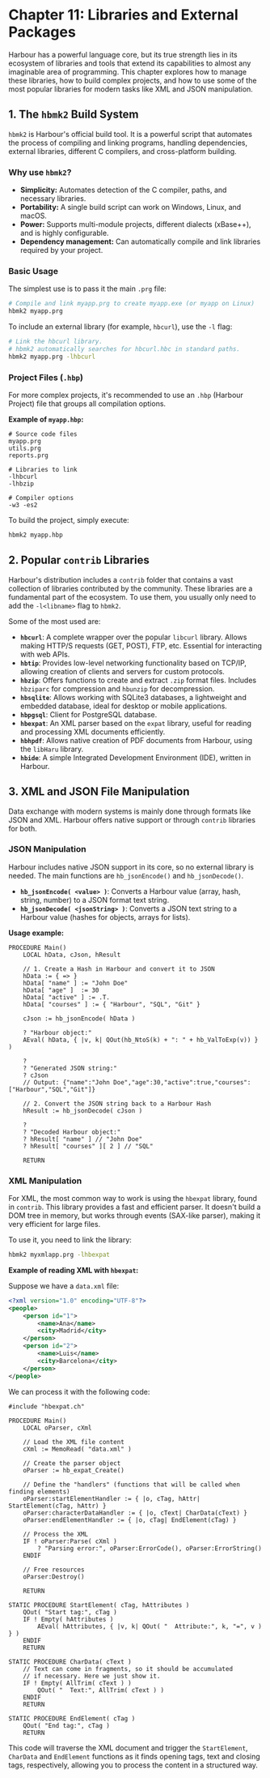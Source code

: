 # Chapter 11: Libraries and External Packages

Harbour has a powerful language core, but its true strength lies in its ecosystem of libraries and tools that extend its capabilities to almost any imaginable area of programming. This chapter explores how to manage these libraries, how to build complex projects, and how to use some of the most popular libraries for modern tasks like XML and JSON manipulation.

## 1. The `hbmk2` Build System

`hbmk2` is Harbour's official build tool. It is a powerful script that automates the process of compiling and linking programs, handling dependencies, external libraries, different C compilers, and cross-platform building.

### Why use `hbmk2`?

- **Simplicity:** Automates detection of the C compiler, paths, and necessary libraries.
- **Portability:** A single build script can work on Windows, Linux, and macOS.
- **Power:** Supports multi-module projects, different dialects (xBase++), and is highly configurable.
- **Dependency management:** Can automatically compile and link libraries required by your project.

### Basic Usage

The simplest use is to pass it the main `.prg` file:

```bash
# Compile and link myapp.prg to create myapp.exe (or myapp on Linux)
hbmk2 myapp.prg
```

To include an external library (for example, `hbcurl`), use the `-l` flag:

```bash
# Link the hbcurl library.
# hbmk2 automatically searches for hbcurl.hbc in standard paths.
hbmk2 myapp.prg -lhbcurl
```

### Project Files (`.hbp`)

For more complex projects, it's recommended to use an `.hbp` (Harbour Project) file that groups all compilation options.

**Example of `myapp.hbp`:**

```
# Source code files
myapp.prg
utils.prg
reports.prg

# Libraries to link
-lhbcurl
-lhbzip

# Compiler options
-w3 -es2
```

To build the project, simply execute:

```bash
hbmk2 myapp.hbp
```

## 2. Popular `contrib` Libraries

Harbour's distribution includes a `contrib` folder that contains a vast collection of libraries contributed by the community. These libraries are a fundamental part of the ecosystem. To use them, you usually only need to add the `-l<libname>` flag to `hbmk2`.

Some of the most used are:

- **`hbcurl`**: A complete wrapper over the popular `libcurl` library. Allows making HTTP/S requests (GET, POST), FTP, etc. Essential for interacting with web APIs.
- **`hbtip`**: Provides low-level networking functionality based on TCP/IP, allowing creation of clients and servers for custom protocols.
- **`hbzip`**: Offers functions to create and extract `.zip` format files. Includes `hbziparc` for compression and `hbunzip` for decompression.
- **`hbsqlite`**: Allows working with SQLite3 databases, a lightweight and embedded database, ideal for desktop or mobile applications.
- **`hbpgsql`**: Client for PostgreSQL database.
- **`hbexpat`**: An XML parser based on the `expat` library, useful for reading and processing XML documents efficiently.
- **`hbhpdf`**: Allows native creation of PDF documents from Harbour, using the `libHaru` library.
- **`hbide`**: A simple Integrated Development Environment (IDE), written in Harbour.

## 3. XML and JSON File Manipulation

Data exchange with modern systems is mainly done through formats like JSON and XML. Harbour offers native support or through `contrib` libraries for both.

### JSON Manipulation

Harbour includes native JSON support in its core, so no external library is needed. The main functions are `hb_jsonEncode()` and `hb_jsonDecode()`.

- **`hb_jsonEncode( <value> )`**: Converts a Harbour value (array, hash, string, number) to a JSON format text string.
- **`hb_jsonDecode( <jsonString> )`**: Converts a JSON text string to a Harbour value (hashes for objects, arrays for lists).

**Usage example:**

```prg
PROCEDURE Main()
    LOCAL hData, cJson, hResult

    // 1. Create a Hash in Harbour and convert it to JSON
    hData := { => }
    hData[ "name" ] := "John Doe"
    hData[ "age" ]  := 30
    hData[ "active" ] := .T.
    hData[ "courses" ] := { "Harbour", "SQL", "Git" }

    cJson := hb_jsonEncode( hData )

    ? "Harbour object:"
    AEval( hData, { |v, k| QOut(hb_NtoS(k) + ": " + hb_ValToExp(v)) } )

    ?
    ? "Generated JSON string:"
    ? cJson
    // Output: {"name":"John Doe","age":30,"active":true,"courses":["Harbour","SQL","Git"]}

    // 2. Convert the JSON string back to a Harbour Hash
    hResult := hb_jsonDecode( cJson )

    ?
    ? "Decoded Harbour object:"
    ? hResult[ "name" ] // "John Doe"
    ? hResult[ "courses" ][ 2 ] // "SQL"

    RETURN
```

### XML Manipulation

For XML, the most common way to work is using the `hbexpat` library, found in `contrib`. This library provides a fast and efficient parser. It doesn't build a DOM tree in memory, but works through events (SAX-like parser), making it very efficient for large files.

To use it, you need to link the library:

```bash
hbmk2 myxmlapp.prg -lhbexpat
```

**Example of reading XML with `hbexpat`:**

Suppose we have a `data.xml` file:

```xml
<?xml version="1.0" encoding="UTF-8"?>
<people>
    <person id="1">
        <name>Ana</name>
        <city>Madrid</city>
    </person>
    <person id="2">
        <name>Luis</name>
        <city>Barcelona</city>
    </person>
</people>
```

We can process it with the following code:

```prg
#include "hbexpat.ch"

PROCEDURE Main()
    LOCAL oParser, cXml

    // Load the XML file content
    cXml := MemoRead( "data.xml" )

    // Create the parser object
    oParser := hb_expat_Create()

    // Define the "handlers" (functions that will be called when finding elements)
    oParser:startElementHandler := { |o, cTag, hAttr| StartElement(cTag, hAttr) }
    oParser:characterDataHandler := { |o, cText| CharData(cText) }
    oParser:endElementHandler := { |o, cTag| EndElement(cTag) }

    // Process the XML
    IF ! oParser:Parse( cXml )
        ? "Parsing error:", oParser:ErrorCode(), oParser:ErrorString()
    ENDIF

    // Free resources
    oParser:Destroy()

    RETURN

STATIC PROCEDURE StartElement( cTag, hAttributes )
    QOut( "Start tag:", cTag )
    IF ! Empty( hAttributes )
        AEval( hAttributes, { |v, k| QOut( "  Attribute:", k, "=", v ) } )
    ENDIF
    RETURN

STATIC PROCEDURE CharData( cText )
    // Text can come in fragments, so it should be accumulated
    // if necessary. Here we just show it.
    IF ! Empty( AllTrim( cText ) )
        QOut( "  Text:", AllTrim( cText ) )
    ENDIF
    RETURN

STATIC PROCEDURE EndElement( cTag )
    QOut( "End tag:", cTag )
    RETURN
```

This code will traverse the XML document and trigger the `StartElement`, `CharData` and `EndElement` functions as it finds opening tags, text and closing tags, respectively, allowing you to process the content in a structured way.